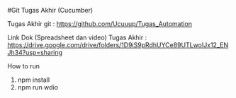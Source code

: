 #Git Tugas Akhir (Cucumber)

Tugas Akhir git  : https://github.com/Ucuuup/Tugas_Automation

Link Dok (Spreadsheet dan video) Tugas Akhir : https://drive.google.com/drive/folders/1D9iS9pRdhUYCe89UTLwoIJx12_ENJh34?usp=sharing

How to run 
1. npm install
2. npm run wdio


